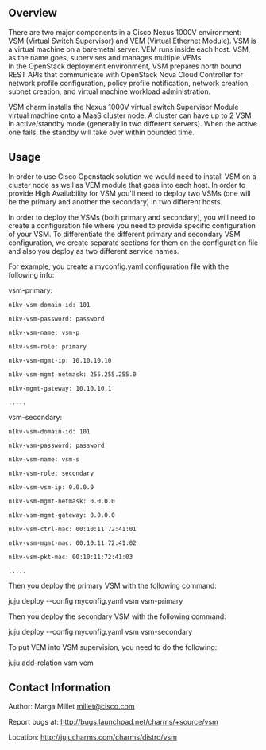 Overview
--------
There are two major components in a Cisco Nexus 1000V environment: 
VSM (Virtual Switch Supervisor) and VEM (Virtual Ethernet Module).
VSM is a virtual machine on a baremetal server. VEM runs inside each host. 
VSM, as the name goes, supervises and manages multiple VEMs.  
In the OpenStack deployment environment, VSM prepares north 
bound REST APIs that communicate with OpenStack Nova Cloud 
Controller for network profile configuration, policy profile 
notification, network creation, subnet creation, and virtual 
machine workload administration.

VSM charm installs the Nexus 1000V virtual switch Supervisor 
Module virtual machine onto a MaaS cluster node. A cluster can 
have up to 2 VSM in active/standby mode (generally in two different servers).
When the active one fails, the standby will take over within bounded time.

Usage
-----
In order to use Cisco Openstack solution we would need to install 
VSM on a cluster node as well as VEM module that goes into each 
host. In order to provide High Availability for VSM you'll need
to deploy two VSMs (one will be the primary and another the secondary)
in two different hosts. 

In order to deploy the VSMs (both primary and secondary), you will 
need to create a configuration file where you need to provide specific
configuration of your VSM. To differentiate the different primary 
and secondary VSM configuration, we create separate sections for them
on the configuration file and also you deploy as two different service
names.

For example, you create a myconfig.yaml configuration file with the 
following info:

vsm-primary:

    n1kv-vsm-domain-id: 101

    n1kv-vsm-password: password

    n1kv-vsm-name: vsm-p

    n1kv-vsm-role: primary

    n1kv-vsm-mgmt-ip: 10.10.10.10

    n1kv-vsm-mgmt-netmask: 255.255.255.0

    n1kv-mgmt-gateway: 10.10.10.1

    .....

vsm-secondary:

    n1kv-vsm-domain-id: 101

    n1kv-vsm-password: password

    n1kv-vsm-name: vsm-s

    n1kv-vsm-role: secondary

    n1kv-vsm-vsm-ip: 0.0.0.0

    n1kv-vsm-mgmt-netmask: 0.0.0.0

    n1kv-vsm-mgmt-gateway: 0.0.0.0

    n1kv-vsm-ctrl-mac: 00:10:11:72:41:01 

    n1kv-vsm-mgmt-mac: 00:10:11:72:41:02

    n1kv-vsm-pkt-mac: 00:10:11:72:41:03

    .....
   

Then you deploy the primary VSM with the following command:

   juju deploy --config myconfig.yaml vsm vsm-primary

Then you deploy the secondary VSM with the following command:

   juju deploy --config myconfig.yaml vsm vsm-secondary

To put VEM into VSM supervision, you need to do the following:

   juju add-relation vsm vem


   
Contact Information
-------------------
Author: Marga Millet <millet@cisco.com>


Report bugs at: http://bugs.launchpad.net/charms/+source/vsm

Location: http://jujucharms.com/charms/distro/vsm



